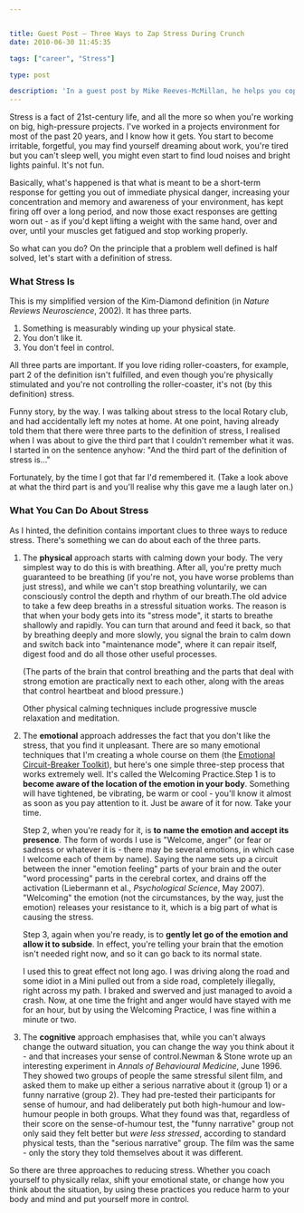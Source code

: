 ```yaml
---


title: Guest Post – Three Ways to Zap Stress During Crunch
date: 2010-06-30 11:45:35

tags: ["career", "Stress"]

type: post

description: 'In a guest post by Mike Reeves-McMillan, he helps you cope with the inevitable stress that comes with making video games. '
---
```

Stress is a fact of 21st-century life, and all the more so when you're
working on big, high-pressure projects. I've worked in a projects
environment for most of the past 20 years, and I know how it gets. You
start to become irritable, forgetful, you may find yourself dreaming
about work, you're tired but you can't sleep well, you might even start
to find loud noises and bright lights painful. It's not fun.

 Basically, what's happened is that what is meant to be a short-term
response for getting you out of immediate physical danger, increasing
your concentration and memory and awareness of your environment, has
kept firing off over a long period, and now those exact responses are
getting worn out - as if you'd kept lifting a weight with the same hand,
over and over, until your muscles get fatigued and stop working
properly.

So what can you do? On the principle that a problem well defined is half
solved, let's start with a definition of stress.

### What Stress Is

This is my simplified version of the Kim-Diamond definition (in *Nature
Reviews Neuroscience*, 2002). It has three parts.

1.  Something is measurably winding up your physical state.
2.  You don't like it.
3.  You don't feel in control.

All three parts are important. If you love riding roller-coasters, for
example, part 2 of the definition isn't fulfilled, and even though
you're physically stimulated and you're not controlling the
roller-coaster, it's not (by this definition) stress.

Funny story, by the way. I was talking about stress to the local Rotary
club, and had accidentally left my notes at home. At one point, having
already told them that there were three parts to the definition of
stress, I realised when I was about to give the third part that I
couldn't remember what it was. I started in on the sentence
anyhow: "And the third part of the definition of stress is..."

Fortunately, by the time I got that far I'd remembered it. (Take a look
above at what the third part is and you'll realise why this gave me a
laugh later on.)

### What You Can Do About Stress

As I hinted, the definition contains important clues to three ways to
reduce stress. There's something we can do about each of the three
parts.

1.  The **physical** approach starts with calming down your body. The
    very simplest way to do this is with breathing. After all, you're
    pretty much guaranteed to be breathing (if you're not, you have
    worse problems than just stress), and while we can't stop breathing
    voluntarily, we can consciously control the depth and rhythm of our
    breath.The old advice to take a few deep breaths in a stressful
    situation works. The reason is that when your body gets into its
    "stress mode", it starts to breathe shallowly and rapidly. You can
    turn that around and feed it back, so that by breathing deeply and
    more slowly, you signal the brain to calm down and switch back into
    "maintenance mode", where it can repair itself, digest food and do
    all those other useful processes.

    (The parts of the brain that control breathing and the parts that
    deal with strong emotion are practically next to each other, along
    with the areas that control heartbeat and blood pressure.)

    Other physical calming techniques include progressive muscle
    relaxation and meditation.

2.  The **emotional** approach addresses the fact that you don't like
    the stress, that you find it unpleasant. There are so many emotional
    techniques that I'm creating a whole course on them (the [Emotional
    Circuit-Breaker Toolkit](http://emotionalcircuitbreaker.com)), but
    here's one simple three-step process that works extremely well. It's
    called the Welcoming Practice.Step 1 is to **become aware of the
    location of the emotion in your body**. Something will have
    tightened, be vibrating, be warm or cool - you'll know it almost as
    soon as you pay attention to it. Just be aware of it for now. Take
    your time.

    Step 2, when you're ready for it, is **to name the emotion and
    accept its presence**. The form of words I use is "Welcome, anger"
    (or fear or sadness or whatever it is - there may be several
    emotions, in which case I welcome each of them by name). Saying the
    name sets up a circuit between the inner "emotion feeling" parts of
    your brain and the outer "word processing" parts in the cerebral
    cortex, and drains off the activation (Liebermann et al.,
    *Psychological Science*, May 2007). "Welcoming" the emotion (not the
    circumstances, by the way, just the emotion) releases your
    resistance to it, which is a big part of what is causing the stress.

    Step 3, again when you're ready, is to **gently let go of the
    emotion and allow it to subside**. In effect, you're telling your
    brain that the emotion isn't needed right now, and so it can go back
    to its normal state.

    I used this to great effect not long ago. I was driving along the
    road and some idiot in a Mini pulled out from a side road,
    completely illegally, right across my path. I braked and swerved and
    just managed to avoid a crash. Now, at one time the fright and anger
    would have stayed with me for an hour, but by using the Welcoming
    Practice, I was fine within a minute or two.

3.  The **cognitive** approach emphasises that, while you can't always
    change the outward situation, you can change the way you think about
    it - and that increases your sense of control.Newman & Stone wrote
    up an interesting experiment in *Annals of Behavioural Medicine*,
    June 1996. They showed two groups of people the same stressful
    silent film, and asked them to make up either a serious narrative
    about it (group 1) or a funny narrative (group 2). They had
    pre-tested their participants for sense of humour, and had
    deliberately put both high-humour and low-humour people in both
    groups.
    What they found was that, regardless of their score on the
    sense-of-humour test, the "funny narrative" group not only said they
    felt better but *were less stressed*, according to standard physical
    tests, than the "serious narrative" group. The film was the same -
    only the story they told themselves about it was different.

So there are three approaches to reducing stress. Whether you coach
yourself to physically relax, shift your emotional state, or change how
you think about the situation, by using these practices you reduce harm
to your body and mind and put yourself more in control.
